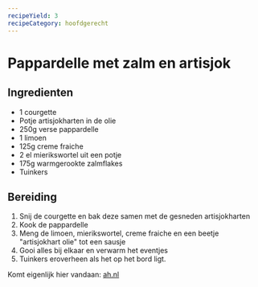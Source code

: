 ```yaml
---
recipeYield: 3
recipeCategory: hoofdgerecht
---
```


# Pappardelle met zalm en artisjok

## Ingredienten

- 1 courgette
- Potje artisjokharten in de olie
- 250g verse pappardelle
- 1 limoen
- 125g creme fraiche
- 2 el mierikswortel uit een potje
- 175g warmgerookte zalmflakes
- Tuinkers

## Bereiding

1. Snij de courgette en bak deze samen met de gesneden artisjokharten
2. Kook de pappardelle
3. Meng de limoen, mierikswortel, creme fraiche en een beetje "artisjokhart olie" tot een sausje
4. Gooi alles bij elkaar en verwarm het eventjes
5. Tuinkers eroverheen als het op het bord ligt.

Komt eigenlijk hier vandaan: [ah.nl](https://www.ah.nl/allerhande/recept/R-R1192026/pappardelle-met-warmgerookte-zalm-en-artisjok)
